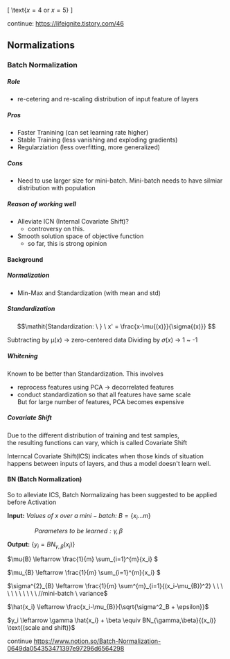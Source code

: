 \[ 
\text{$x=4$ or $x=5$} 
\]


continue: https://lifeignite.tistory.com/46

## Normalizations
### Batch Normalization
##### Role
  - re-cetering and re-scaling distribution of input feature of layers
##### Pros
  - Faster Tranining (can set learning rate higher)
  - Stable Training (less vanishing and exploding gradients)
  - Regularziation (less overfitting, more generalized)
##### Cons
  - Need to use larger size for mini-batch. Mini-batch needs to have silmiar distribution with population
##### Reason of working well
  - Alleviate ICN (Internal Covariate Shift)?
    - controversy on this. 
  - Smooth solution space of objective function
    - so far, this is strong opinion
 
#### Background
##### Normalization
  - Min-Max and Standardization (with mean and std)

##### Standardization

$$\mathit{Standardization: \ } \ x' = \frac{x-\mu{(x)}}{\sigma{(x)}} $$

Subtracting by µ(𝑥) -> zero-centered data
Dividing by 𝜎(𝑥) -> 1 ~ -1

##### Whitening
Known to be better than Standardization.
This involves  
  - reprocess features using PCA -> decorrelated features
  - conduct standardization so that all features have same scale  
But for large number of features, PCA becomes expensive

##### Covariate Shift
Due to the different distribution of training and test samples,  
the resulting functions can vary, which is called Covariate Shift 

Interncal Covariate Shift(ICS) indicates when those kinds of situation happens between inputs of layers, and
thus a model doesn't learn well. 

#### BN (Batch Normalization)
So to alleviate ICS, Batch Normalizaing has been suggested to be applied before Activation

$\mathbf{Input: \ } \mathit{Values \ of \ x \ over \ a \ mini-batch: \ } B = \{x_i...m\}$

$\mathit{\ \ \ \ \ \ \ \ \ \ \ \ \ \ \ \ Parameters \ to \ be \ learned: \gamma,\beta}$

$\mathbf{Output: \ } \{ y_i=BN_{\gamma,\beta}(x_i) \}$

$\mu{B} \leftarrow \frac{1}{m} \sum_{i=1}^{m}{x_i} $

$\mu_{B} \leftarrow \frac{1}{m} \sum_{i=1}^{m}{x_i} $

$\sigma^{2}_{B} \leftarrow \frac{1}{m} \sum^{m}_{i=1}{(x_i-\mu_{B})^2} \ \ \ \ \ \ \ \ \ \ \ //mini-batch \ variance$

$\hat{x_i} \leftarrow \frac{x_i-\mu_{B}}{\sqrt{\sigma^2_B + \epsilon}}$

$y_i \leftarrow \gamma \hat{x_i} + \beta \equiv BN_{\gamma,\beta}{(x_i)} \text{(scale and shift)}$  

continue
https://www.notion.so/Batch-Normalization-0649da054353471397e97296d6564298
